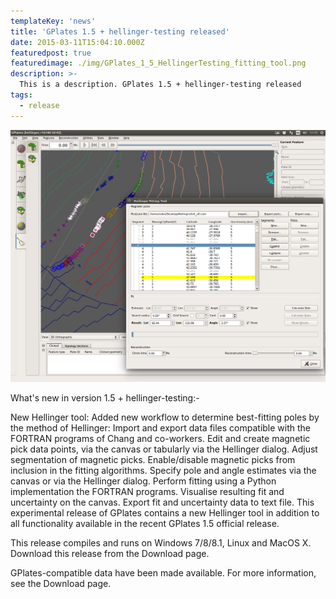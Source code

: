 ```yaml
---
templateKey: 'news'
title: 'GPlates 1.5 + hellinger-testing released'
date: 2015-03-11T15:04:10.000Z
featuredpost: true
featuredimage: ./img/GPlates_1_5_HellingerTesting_fitting_tool.png
description: >-
  This is a description. GPlates 1.5 + hellinger-testing released
tags:
  - release
---
```


<div style="max-width:600px;margin:auto;">
  <img src="./img/GPlates_1_5_HellingerTesting_fitting_tool.png" alt="GPlates_1_5_HellingerTesting_fitting_tool." />
</div>

What's new in version 1.5 + hellinger-testing:-

New Hellinger tool:
Added new workflow to determine best-fitting poles by the method of Hellinger:
Import and export data files compatible with the FORTRAN programs of Chang and co-workers.
Edit and create magnetic pick data points, via the canvas or tabularly via the Hellinger dialog.
Adjust segmentation of magnetic picks.
Enable/disable magnetic picks from inclusion in the fitting algorithms.
Specify pole and angle estimates via the canvas or via the Hellinger dialog.
Perform fitting using a Python implementation the FORTRAN programs.
Visualise resulting fit and uncertainty on the canvas.
Export fit and uncertainty data to text file.
This experimental release of GPlates contains a new Hellinger tool in addition to all functionality available in the recent GPlates 1.5 official release.

This release compiles and runs on Windows 7/8/8.1, Linux and MacOS X. Download this release from the Download page.

GPlates-compatible data have been made available. For more information, see the Download page.
